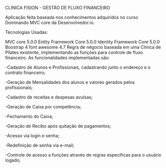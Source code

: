 CLINICA FISION - GESTÃO DE FLUXO FINANCEIRO

Aplicação feita baseada nos conhecimentos adquiridos no curso Dominando MVC core da Desenvolvedor.io.

Técnologias Usadas:

MVC core 5.0.0
Entity Framework Core 5.0.0
Identity Framework Core 5.0.0
Boostrap 4
font awesome 4.7
Regra de négocio baseada em uma Clinica de Pilates existente, implementando as funções para controle de fluxo financeiro. As funcionalidades implementadas são:

-Cadastro de Alunos e Profissionais, cadastrando junto o endereço e o contrato financeiro;

-Geração de Mensalidades dos alunos e valores gerados pelos profissionais;

-Cadastro de receitas e despesas avulsas;

-Geração de Caixa por competência;

-Fechamento do Caixa;

-Geração de Recibo após quitação de pagamentos;

-Acesso via login e senha;

-Redefinição de senha via e-mail;

-Controle de acesso a funções através de regras especificas para o usuário logado;